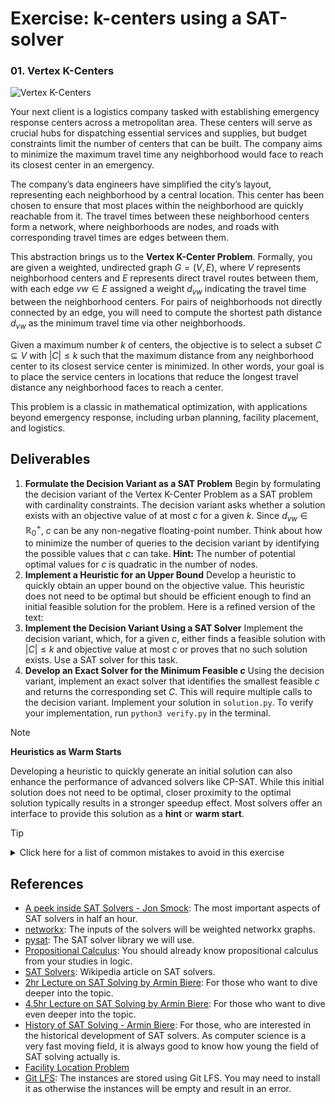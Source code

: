 # Exercise: k-centers using a SAT-solver

### 01. Vertex K-Centers

![Vertex K-Centers](./.figures/dalle-kcentre.png)

Your next client is a logistics company tasked with establishing emergency
response centers across a metropolitan area. These centers will serve as crucial
hubs for dispatching essential services and supplies, but budget constraints
limit the number of centers that can be built. The company aims to minimize the
maximum travel time any neighborhood would face to reach its closest center in
an emergency.

The company’s data engineers have simplified the city’s layout, representing
each neighborhood by a central location. This center has been chosen to ensure
that most places within the neighborhood are quickly reachable from it. The
travel times between these neighborhood centers form a network, where
neighborhoods are nodes, and roads with corresponding travel times are edges
between them.

This abstraction brings us to the **Vertex K-Center Problem**. Formally, you are
given a weighted, undirected graph $G = (V, E)$, where $V$ represents
neighborhood centers and $E$ represents direct travel routes between them, with
each edge $vw \in E$ assigned a weight $d_{vw}$ indicating the travel time
between the neighborhood centers. For pairs of neighborhoods not directly
connected by an edge, you will need to compute the shortest path distance
$d_{vw}$ as the minimum travel time via other neighborhoods.

Given a maximum number $k$ of centers, the objective is to select a subset
$C \subseteq V$ with $|C| \leq k$ such that the maximum distance from any
neighborhood center to its closest service center is minimized. In other words,
your goal is to place the service centers in locations that reduce the longest
travel distance any neighborhood faces to reach a center.

This problem is a classic in mathematical optimization, with applications beyond
emergency response, including urban planning, facility placement, and logistics.

## Deliverables

1. **Formulate the Decision Variant as a SAT Problem** Begin by formulating the
   decision variant of the Vertex K-Center Problem as a SAT problem with
   cardinality constraints. The decision variant asks whether a solution exists
   with an objective value of at most $c$ for a given $k$. Since
   $d_{vw} \in \mathbb{R}^+_0$, $c$ can be any non-negative floating-point
   number. Think about how to minimize the number of queries to the decision
   variant by identifying the possible values that $c$ can take. **Hint:** The
   number of potential optimal values for $c$ is quadratic in the number of
   nodes.
2. **Implement a Heuristic for an Upper Bound** Develop a heuristic to quickly
   obtain an upper bound on the objective value. This heuristic does not need to
   be optimal but should be efficient enough to find an initial feasible
   solution for the problem. Here is a refined version of the text:
3. **Implement the Decision Variant Using a SAT Solver** Implement the decision
   variant, which, for a given $c$, either finds a feasible solution with
   $|C| \leq k$ and objective value at most $c$ or proves that no such solution
   exists. Use a SAT solver for this task.
4. **Develop an Exact Solver for the Minimum Feasible $c$** Using the decision
   variant, implement an exact solver that identifies the smallest feasible $c$
   and returns the corresponding set $C$. This will require multiple calls to
   the decision variant. Implement your solution in `solution.py`. To verify
   your implementation, run `python3 verify.py` in the terminal.

> [!NOTE]
>
> **Heuristics as Warm Starts**
>
> Developing a heuristic to quickly generate an initial solution can also
> enhance the performance of advanced solvers like CP-SAT. While this initial
> solution does not need to be optimal, closer proximity to the optimal solution
> typically results in a stronger speedup effect. Most solvers offer an
> interface to provide this solution as a **hint** or **warm start**.

> [!TIP]
>
> <details>
> <summary>Click here for a list of common mistakes to avoid in this exercise</summary>
>
> 1. **Encoding Shortest Paths within the SAT Formulation** A common error is
>    attempting to let the SAT solver compute shortest paths as part of the
>    solution. Remember, the SAT solver is not meant to handle shortest-path
>    computations. It is absolutely fine to preprocess the graph and compute all
>    shortest paths before formulating the SAT constraints, as path lengths are
>    not part of the decisions in this problem.
> 2. **Overlooking the Center Vertex in Distance Calculations** When identifying
>    which vertices are within a given distance of a potential center, do not
>    forget that the center vertex itself is always within zero distance. Be
>    sure to include the center vertex in the set of reachable vertices within
>    the specified distance.
> 3. **Restricting the Objective Search to Integer Values** Another frequent
>    error is limiting the search for the objective to integer values or
>    attempting to round distances to large integers. The distances may not be
>    integral and rounding can be highly inefficient. Compute the list of
>    possible objective values first and work directly on this list.
>
> </details>

## References

- [A peek inside SAT Solvers - Jon Smock](https://www.youtube.com/watch?v=d76e4hV1iJY):
  The most important aspects of SAT solvers in half an hour.
- [networkx](https://networkx.org/documentation/stable/reference/algorithms/index.html):
  The inputs of the solvers will be weighted networkx graphs.
- [pysat](https://pysathq.github.io/): The SAT solver library we will use.
- [Propositional Calculus](https://en.wikipedia.org/wiki/Propositional_calculus):
  You should already know propositional calculus from your studies in logic.
- [SAT Solvers](https://en.wikipedia.org/wiki/SAT_solver): Wikipedia article on
  SAT solvers.
- [2hr Lecture on SAT Solving by Armin Biere](https://www.youtube.com/watch?v=Emhg0uZnbNg):
  For those who want to dive deeper into the topic.
- [4.5hr Lecture on SAT Solving by Armin Biere](https://www.youtube.com/watch?v=II2RhzwYszQ&list=PLgKuh-lKre12GSaYimhmuTsD-l41VsGQI&index=10):
  For those who want to dive even deeper into the topic.
- [History of SAT Solving - Armin Biere](https://www.youtube.com/live/DU44Y9Pt504?si=D4686hn6mi1E1Ml8):
  For those, who are interested in the historical development of SAT solvers. As
  computer science is a very fast moving field, it is always good to know how
  young the field of SAT solving actually is.
- [Facility Location Problem](https://en.wikipedia.org/wiki/Optimal_facility_location)
- [Git LFS](https://git-lfs.com/): The instances are stored using Git LFS. You
  may need to install it as otherwise the instances will be empty and result in
  an error.
